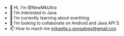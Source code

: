 - 👋 Hi, I’m @NewMkUltra
- 👀 I’m interested in Java
- 🌱 I’m currently learning about everthing
- 💞️ I’m looking to collaborate on Android and Java API´S
- 📫 How to reach me mikaella.s.gonsalves@gmail.con

<!---
NewMkUltra/NewMkUltra is a ✨ special ✨ repository because its `README.md` (this file) appears on your GitHub profile.
You can click the Preview link to take a look at your changes.
--->
